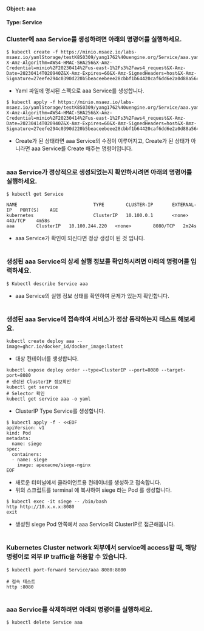
#### Object: aaa
#### Type: Service

### Cluster에 aaa Service를 생성하려면 아래의 명령어를 실행하세요.

```
$ kubectl create -f https://minio.msaez.io/labs-msaez.io/yamlStorage/testK8S0309/yang1762%40uengine.org/Service/aaa.yaml?X-Amz-Algorithm=AWS4-HMAC-SHA256&X-Amz-Credential=minio%2F20230414%2Fus-east-1%2Fs3%2Faws4_request&X-Amz-Date=20230414T020940Z&X-Amz-Expires=60&X-Amz-SignedHeaders=host&X-Amz-Signature=27eefe294c0390d220b5beaceebeee28cbbf1b64420caf6dd6e2a0d88a564067
```
- Yaml 파일에 명시된 스펙으로 aaa Service를 생성합니다.  

```
$ kubectl apply -f https://minio.msaez.io/labs-msaez.io/yamlStorage/testK8S0309/yang1762%40uengine.org/Service/aaa.yaml?X-Amz-Algorithm=AWS4-HMAC-SHA256&X-Amz-Credential=minio%2F20230414%2Fus-east-1%2Fs3%2Faws4_request&X-Amz-Date=20230414T020940Z&X-Amz-Expires=60&X-Amz-SignedHeaders=host&X-Amz-Signature=27eefe294c0390d220b5beaceebeee28cbbf1b64420caf6dd6e2a0d88a564067
```
- Create가 된 상태라면 aaa Service의 수정이 이루어지고, Create가 된 상태가 아니라면 aaa Service를 Create 해주는 명령어입니다.
#

### aaa Service가 정상적으로 생성되었는지 확인하시려면 아래의 명령어를 실행하세요.

```
$ kubectl get Service

NAME                            TYPE        CLUSTER-IP       EXTERNAL-IP   PORT(S)    AGE
kubernetes                      ClusterIP   10.100.0.1       <none>        443/TCP    4m58s
aaa        ClusterIP   10.100.244.220   <none>        8080/TCP   2m24s

```
- aaa Service가 확인이 되신다면 정상 생성이 된 것 입니다.
#

### 생성된 aaa Service의 상세 실행 정보를 확인하시려면 아래의 명령어를 입력하세요.

```
$ Kubectl describe Service aaa
```
- aaa Service의 실행 정보 상태를 확인하여 문제가 있는지 확인합니다.
#

### 생성된 aaa Service에 접속하여 서비스가 정상 동작하는지 테스트 해보세요.

```
kubectl create deploy aaa --image=ghcr.io/docker_id/docker_image:latest
```
- 대상 컨테이너를 생성합니다.  

```
kubectl expose deploy order --type=ClusterIP --port=8080 --target-port=8080
# 생성된 ClusterIP 정보확인
kubectl get service 
# Selector 확인
kubectl get service aaa -o yaml
```
- ClusterIP Type Service를 생성합니다.

```
$ kubectl apply -f - <<EOF
apiVersion: v1
kind: Pod
metadata:
  name: siege
spec:
  containers:
  - name: siege
    image: apexacme/siege-nginx
EOF
```
- 새로운 터미널에서 클라이언트용 컨테이너를 생성하고 접속합니다.
- 위의 스크립트를 terminal 에 복사하여 siege 라는 Pod 를 생성합니다.  

```
$ kubectl exec -it siege -- /bin/bash
http http://10.x.x.x:8080
exit
```
- 생성된 siege Pod 안쪽에서 aaa Service의 ClusterIP로 접근해봅니다.
#

### Kubernetes Cluster network 외부에서 service에 access할 때, 해당 명령어로 외부 IP traffic을 허용할 수 있습니다.

```
$ kubectl port-forward Service/aaa 8080:8080

# 접속 테스트
http :8080
```
#

### aaa Service를 삭제하려면 아래의 명령어를 실행하세요.

```
$ kubectl delete Service aaa
```
#

